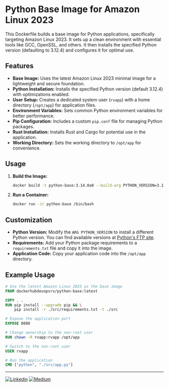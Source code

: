 # Python Base Image for Amazon Linux 2023

This Dockerfile builds a base image for Python applications, specifically targeting Amazon Linux 2023. It sets up a clean environment with essential tools like GCC, OpenSSL, and others. It then installs the specified Python version (defaulting to 3.12.4) and configures it for optimal use.

## Features

- **Base Image:** Uses the latest Amazon Linux 2023 minimal image for a lightweight and secure foundation.
- **Python Installation:** Installs the specified Python version (default 3.12.4) with optimizations enabled.
- **User Setup:** Creates a dedicated system user (`rvapp`) with a home directory (`/opt/app`) for application files.
- **Environment Variables:** Sets common Python environment variables for better performance.
- **Pip Configuration:** Includes a custom `pip.conf` file for managing Python packages.
- **Rust Installation:** Installs Rust and Cargo for potential use in the application.
- **Working Directory:** Sets the working directory to `/opt/app` for convenience.

## Usage

1. **Build the Image:**

   ```bash
   docker build -t python-base:3.14.0a0 --build-arg PYTHON_VERSION=3.14.0a0 .
   ```

2. **Run a Container:**

   ```bash
   docker run -it python-base /bin/bash
   ```

## Customization

- **Python Version:** Modify the `ARG PYTHON_VERSION` to install a different Python version. You can find available versions at [Python's FTP site](https://www.python.org/ftp/python/).
- **Requirements:** Add your Python package requirements to a `requirements.txt` file and copy it into the image.
- **Application Code:** Copy your application code into the `/opt/app` directory.

## Example Usage

```Dockerfile
# Use the latest Amazon Linux 2023 as the base image
FROM dockerhubdevopsrv/python-base:latest

COPY . .
RUN pip install --upgrade pip && \
    pip install -r ./src/requirements.txt -t ./src

# Expose the application port
EXPOSE 8080

# Change ownership to the non-root user
RUN chown -R rvapp:rvapp /opt/app

# Switch to the non-root user
USER rvapp

# Run the application
CMD ["python", "./src/app.py"]
```

---
[![Linkedin](https://img.shields.io/badge/-LinkedIn-blue?style=flat&logo=Linkedin&logoColor=white&link=https://www.linkedin.com/in/devops-rv/)](https://www.linkedin.com/in/devops-rv/)
[![Medium](https://img.shields.io/badge/-Medium-000000?style=flat&labelColor=000000&logo=Medium&link=https://medium.com/@DevOps-Rv)](https://medium.com/@DevOps-Rv)